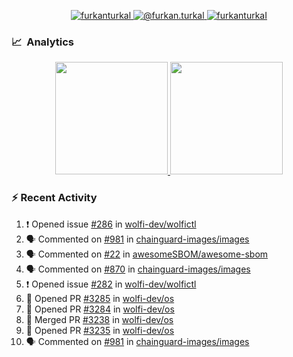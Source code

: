 <p align="center">
  <a href="https://linkedin.com/in/furkanturkal" target="blank">
    <img src="https://img.shields.io/badge/linkedin-%230077B5.svg?&style=for-the-badge&logo=linkedin&logoColor=white" alt="furkanturkal" />
  </a>
  <a href="https://medium.com/@furkan.turkal" target="blank">
    <img src="https://img.shields.io/badge/medium-%2312100E.svg?&style=for-the-badge&logo=medium&logoColor=white" alt="@furkan.turkal" />
  </a>
  <a href="https://twitter.com/furkanturkaI" target="blank">
    <img src="https://img.shields.io/badge/Twitter-1DA1F2?style=for-the-badge&logo=twitter&logoColor=white" alt="furkanturkaI" />
  </a>
</p>

### 📈 &nbsp;Analytics

<p align="center">
  <a href="https://coderstats.net/github/#Dentrax">
    <img height="180em" src="https://github-readme-stats-eight-theta.vercel.app/api?username=Dentrax&show_icons=true&theme=algolia&include_all_commits=true&count_private=true&line_height=26"/>
    <img height="180em" src="https://github-readme-stats-eight-theta.vercel.app/api/top-langs/?username=Dentrax&layout=compact&langs_count=8&theme=algolia&line_height=26"/>
  </a>
</p>

### :zap: Recent Activity

<!--START_SECTION:activity-->
1. ❗ Opened issue [#286](https://github.com/wolfi-dev/wolfictl/issues/286) in [wolfi-dev/wolfictl](https://github.com/wolfi-dev/wolfictl)
2. 🗣 Commented on [#981](https://github.com/chainguard-images/images/issues/981) in [chainguard-images/images](https://github.com/chainguard-images/images)
3. 🗣 Commented on [#22](https://github.com/awesomeSBOM/awesome-sbom/issues/22) in [awesomeSBOM/awesome-sbom](https://github.com/awesomeSBOM/awesome-sbom)
4. 🗣 Commented on [#870](https://github.com/chainguard-images/images/issues/870) in [chainguard-images/images](https://github.com/chainguard-images/images)
5. ❗ Opened issue [#282](https://github.com/wolfi-dev/wolfictl/issues/282) in [wolfi-dev/wolfictl](https://github.com/wolfi-dev/wolfictl)
6. 💪 Opened PR [#3285](https://github.com/wolfi-dev/os/pull/3285) in [wolfi-dev/os](https://github.com/wolfi-dev/os)
7. 💪 Opened PR [#3284](https://github.com/wolfi-dev/os/pull/3284) in [wolfi-dev/os](https://github.com/wolfi-dev/os)
8. 🎉 Merged PR [#3238](https://github.com/wolfi-dev/os/pull/3238) in [wolfi-dev/os](https://github.com/wolfi-dev/os)
9. 💪 Opened PR [#3235](https://github.com/wolfi-dev/os/pull/3235) in [wolfi-dev/os](https://github.com/wolfi-dev/os)
10. 🗣 Commented on [#981](https://github.com/chainguard-images/images/issues/981) in [chainguard-images/images](https://github.com/chainguard-images/images)
<!--END_SECTION:activity-->
